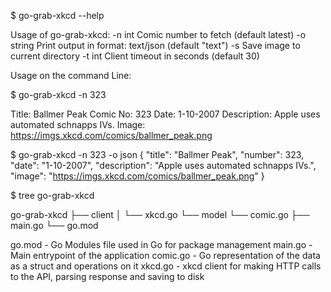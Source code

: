 $ go-grab-xkcd --help

Usage of go-grab-xkcd:
  -n int
        Comic number to fetch (default latest)
  -o string
        Print output in format: text/json (default "text")
  -s    Save image to current directory
  -t int
        Client timeout in seconds (default 30)
        
        
        
Usage on the command Line:

$ go-grab-xkcd -n 323

Title: Ballmer Peak
Comic No: 323
Date: 1-10-2007
Description: Apple uses automated schnapps IVs.
Image: https://imgs.xkcd.com/comics/ballmer_peak.png


$ go-grab-xkcd -n 323 -o json
{
  "title": "Ballmer Peak",
  "number": 323,
  "date": "1-10-2007",
  "description": "Apple uses automated schnapps IVs.",
  "image": "https://imgs.xkcd.com/comics/ballmer_peak.png"
}



$ tree go-grab-xkcd

go-grab-xkcd
├── client
│   └── xkcd.go
└── model
    └── comic.go
├── main.go
└── go.mod

go.mod - Go Modules file used in Go for package management
main.go - Main entrypoint of the application
comic.go - Go representation of the data as a struct and operations on it
xkcd.go - xkcd client for making HTTP calls to the API, parsing response and saving to disk
